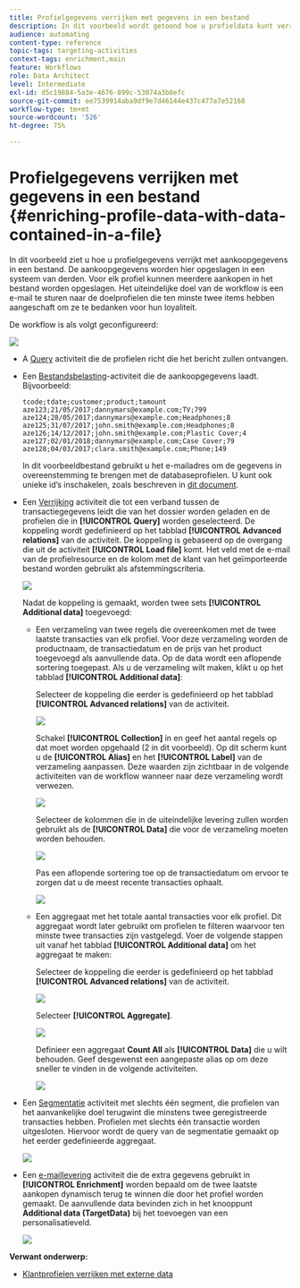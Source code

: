 ```yaml
---
title: Profielgegevens verrijken met gegevens in een bestand
description: In dit voorbeeld wordt getoond hoe u profieldata kunt verrijken met aankoopdata in een bestand.
audience: automating
content-type: reference
topic-tags: targeting-activities
context-tags: enrichment,main
feature: Workflows
role: Data Architect
level: Intermediate
exl-id: d5c19884-5a3e-4676-899c-53074a3b0efc
source-git-commit: ee7539914aba9df9e7d46144e437c477a7e52168
workflow-type: tm+mt
source-wordcount: '526'
ht-degree: 75%

---
```


# Profielgegevens verrijken met gegevens in een bestand {#enriching-profile-data-with-data-contained-in-a-file}

In dit voorbeeld ziet u hoe u profielgegevens verrijkt met aankoopgegevens in een bestand. De aankoopgegevens worden hier opgeslagen in een systeem van derden. Voor elk profiel kunnen meerdere aankopen in het bestand worden opgeslagen. Het uiteindelijke doel van de workflow is een e-mail te sturen naar de doelprofielen die ten minste twee items hebben aangeschaft om ze te bedanken voor hun loyaliteit.

De workflow is als volgt geconfigureerd:

![](assets/enrichment_example_workflow.png)

* A [Query](../../automating/using/query.md) activiteit die de profielen richt die het bericht zullen ontvangen.
* Een [Bestandsbelasting](../../automating/using/load-file.md)-activiteit die de aankoopgegevens laadt. Bijvoorbeeld:

   ```
   tcode;tdate;customer;product;tamount
   aze123;21/05/2017;dannymars@example.com;TV;799
   aze124;28/05/2017;dannymars@example.com;Headphones;8
   aze125;31/07/2017;john.smith@example.com;Headphones;8
   aze126;14/12/2017;john.smith@example.com;Plastic Cover;4
   aze127;02/01/2018;dannymars@example.com;Case Cover;79
   aze128;04/03/2017;clara.smith@example.com;Phone;149
   ```

   In dit voorbeeldbestand gebruikt u het e-mailadres om de gegevens in overeenstemming te brengen met de databaseprofielen. U kunt ook unieke id’s inschakelen, zoals beschreven in [dit document](../../developing/using/configuring-the-resource-s-data-structure.md#generating-a-unique-id-for-profiles-and-custom-resources).

* Een [Verrijking](../../automating/using/enrichment.md) activiteit die tot een verband tussen de transactiegegevens leidt die van het dossier worden geladen en de profielen die in **[!UICONTROL Query]** worden geselecteerd. De koppeling wordt gedefinieerd op het tabblad **[!UICONTROL Advanced relations]** van de activiteit. De koppeling is gebaseerd op de overgang die uit de activiteit **[!UICONTROL Load file]** komt. Het veld met de e-mail van de profielresource en de kolom met de klant van het geïmporteerde bestand worden gebruikt als afstemmingscriteria.

   ![](assets/enrichment_example_workflow2.png)

   Nadat de koppeling is gemaakt, worden twee sets **[!UICONTROL Additional data]** toegevoegd:

   * Een verzameling van twee regels die overeenkomen met de twee laatste transacties van elk profiel. Voor deze verzameling worden de productnaam, de transactiedatum en de prijs van het product toegevoegd als aanvullende data. Op de data wordt een aflopende sortering toegepast. Als u de verzameling wilt maken, klikt u op het tabblad **[!UICONTROL Additional data]**:

      Selecteer de koppeling die eerder is gedefinieerd op het tabblad **[!UICONTROL Advanced relations]** van de activiteit.

      ![](assets/enrichment_example_workflow3.png)

      Schakel **[!UICONTROL Collection]** in en geef het aantal regels op dat moet worden opgehaald (2 in dit voorbeeld). Op dit scherm kunt u de **[!UICONTROL Alias]** en het **[!UICONTROL Label]** van de verzameling aanpassen. Deze waarden zijn zichtbaar in de volgende activiteiten van de workflow wanneer naar deze verzameling wordt verwezen.

      ![](assets/enrichment_example_workflow4.png)

      Selecteer de kolommen die in de uiteindelijke levering zullen worden gebruikt als de **[!UICONTROL Data]** die voor de verzameling moeten worden behouden.

      ![](assets/enrichment_example_workflow6.png)

      Pas een aflopende sortering toe op de transactiedatum om ervoor te zorgen dat u de meest recente transacties ophaalt.

      ![](assets/enrichment_example_workflow7.png)

   * Een aggregaat met het totale aantal transacties voor elk profiel. Dit aggregaat wordt later gebruikt om profielen te filteren waarvoor ten minste twee transacties zijn vastgelegd. Voer de volgende stappen uit vanaf het tabblad **[!UICONTROL Additional data]** om het aggregaat te maken:

      Selecteer de koppeling die eerder is gedefinieerd op het tabblad **[!UICONTROL Advanced relations]** van de activiteit.

      ![](assets/enrichment_example_workflow3.png)

      Selecteer **[!UICONTROL Aggregate]**.

      ![](assets/enrichment_example_workflow8.png)

      Definieer een aggregaat **Count All** als **[!UICONTROL Data]** die u wilt behouden. Geef desgewenst een aangepaste alias op om deze sneller te vinden in de volgende activiteiten.

      ![](assets/enrichment_example_workflow9.png)

* Een [Segmentatie](../../automating/using/segmentation.md) activiteit met slechts één segment, die profielen van het aanvankelijke doel terugwint die minstens twee geregistreerde transacties hebben. Profielen met slechts één transactie worden uitgesloten. Hiervoor wordt de query van de segmentatie gemaakt op het eerder gedefinieerde aggregaat.

   ![](assets/enrichment_example_workflow5.png)

* Een [e-maillevering](../../automating/using/email-delivery.md) activiteit die de extra gegevens gebruikt in **[!UICONTROL Enrichment]** worden bepaald om de twee laatste aankopen dynamisch terug te winnen die door het profiel worden gemaakt. De aanvullende data bevinden zich in het knooppunt **Additional data (TargetData)** bij het toevoegen van een personalisatieveld.

   ![](assets/enrichment_example_workflow10.png)

**Verwant onderwerp:**

* [Klantprofielen verrijken met externe data](https://helpx.adobe.com/campaign/kb/simplify-campaign-management.html#Managedatatofuelengagingexperiences)
